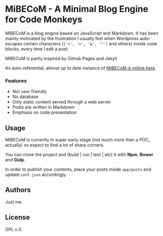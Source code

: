 # MiBECoM - A Minimal Blog Engine for Code Monkeys

MiBECoM is a blog engine based on JavaScript and Markdown. It has been mainly motivated
by the frustration I usually feel when Wordpress auto-escapes certain characters
(`['<', '>', '&', '"']` and others) inside code blocks, every time I edit a post.

MiBECoM is partly inspired by Github Pages and Jekyll

An auto-referential, almost up to date instance of [MiBECoM is online here](www.codevomit.xyz/blog).

### Features

* Not user friendly
* No database
* Only static content served through a web server
* Posts are written in Markdown
* Emphasis on code presentation

## Usage
MiBECoM is currently in super early stage (not much more than a POC, actually)
so expect to find a lot of  sharp corners.

You can clone the project and (build | run | test | etc) it with **Npm**, **Bower** and **Gulp**.

In order to publish your contents, place your posts inside `app/posts` and update `conf.json` accordingly.

## Authors
Just me

## License
GPL v.3.
